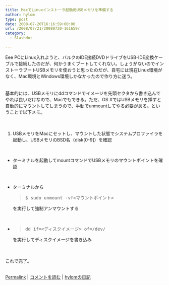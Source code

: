 ```yaml
---
title: MacでLinuxインストーラ起動用USBメモリを準備する
author: hylom
type: post
date: 2008-07-20T16:16:59+00:00
url: /2008/07/21/20080720-161659/
category:
  - Slashdot

---
```

Eee PCにLinux入れようと、バルクのIDE接続DVDドライブをUSB-IDE変換ケーブルで接続したのだが、何かうまくブートしてくれない。しょうがないのでインストーラブートUSBメモリを使おうと思ったのだが、自宅には現在Linux環境がなく、Mac環境とWindows環境しかなかったので作り方に迷う。  
</br>   
基本的には、USBメモリにddコマンドでイメージを先頭セクタから書き込んでやれば良いだけなので、Macでもできる。ただ、OS XではUSBメモリを挿すと自動的にマウントしてしまうので、手動でunmountしてやる必要がある。ということで以下メモ。</br>  
</br> 

  1. USBメモリをMacにセットし、マウントした状態でシステムプロファイラを起動し、USBメモリのBSD名（disk[0-9]）を確認 

</br> 

  * ターミナルを起動してmountコマンドでUSBメモリのマウントポイントを確認 
</br> 

  * ターミナルから
  
    > <div>
    >   <tt> $ sudo unmount -vf<マウントポイント> </tt>
    > </div>
    
    を実行して強制アンマウントする 

</br> 

  * > <div>
    >   <tt> dd if=<ディスクイメージ> of=/dev/<BSD名> </tt>
    > </div>
    
    を実行してディスクイメージを書き込み 

</br>  
</br>   
これで完了。</br>  
</br> 

   [Permalink][1] |    [コメントを読む][2] |    [hylomの日記][3] 

</br>

 [1]: http://slashdot.jp/~hylom/journal/446676
 [2]: http://slashdot.jp/~hylom/journal/446676#acomments
 [3]: http://slashdot.jp/~hylom/journal/
